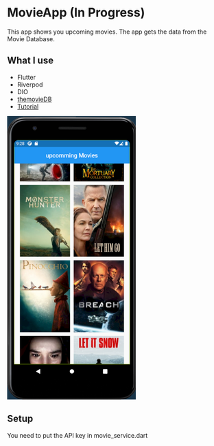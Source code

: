 # MovieApp (In Progress)

This app shows you upcoming movies.
The app gets the data from the Movie Database.

## What I use

- Flutter
- Riverpod
- DIO
- [themovieDB](https://www.themoviedb.org/)
- [Tutorial](https://www.youtube.com/watch?v=soTEOI_rIIQ&t=509s)

<img src="https://github.com/lennartkrellenberg/MovieApp/blob/master/MovieApp.png" alt="" width="300"/>

## Setup

You need to put the API key in movie_service.dart
